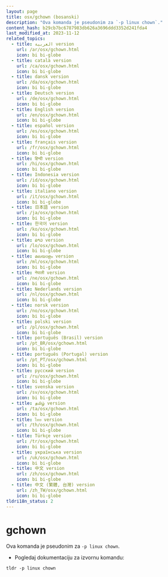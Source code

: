 ```yaml
---
layout: page
title: osx/gchown (bosanski)
description: "Ova komanda je pseudonim za `-p linux chown`."
content_hash: b29cb7bc6787983db626a3696ddd3352d241fda4
last_modified_at: 2023-11-12
related_topics:
  - title: العربية version
    url: /ar/osx/gchown.html
    icon: bi bi-globe
  - title: català version
    url: /ca/osx/gchown.html
    icon: bi bi-globe
  - title: dansk version
    url: /da/osx/gchown.html
    icon: bi bi-globe
  - title: Deutsch version
    url: /de/osx/gchown.html
    icon: bi bi-globe
  - title: English version
    url: /en/osx/gchown.html
    icon: bi bi-globe
  - title: español version
    url: /es/osx/gchown.html
    icon: bi bi-globe
  - title: français version
    url: /fr/osx/gchown.html
    icon: bi bi-globe
  - title: हिन्दी version
    url: /hi/osx/gchown.html
    icon: bi bi-globe
  - title: Indonesia version
    url: /id/osx/gchown.html
    icon: bi bi-globe
  - title: italiano version
    url: /it/osx/gchown.html
    icon: bi bi-globe
  - title: 日本語 version
    url: /ja/osx/gchown.html
    icon: bi bi-globe
  - title: 한국어 version
    url: /ko/osx/gchown.html
    icon: bi bi-globe
  - title: ລາວ version
    url: /lo/osx/gchown.html
    icon: bi bi-globe
  - title: മലയാളം version
    url: /ml/osx/gchown.html
    icon: bi bi-globe
  - title: नेपाली version
    url: /ne/osx/gchown.html
    icon: bi bi-globe
  - title: Nederlands version
    url: /nl/osx/gchown.html
    icon: bi bi-globe
  - title: norsk version
    url: /no/osx/gchown.html
    icon: bi bi-globe
  - title: polski version
    url: /pl/osx/gchown.html
    icon: bi bi-globe
  - title: português (Brasil) version
    url: /pt_BR/osx/gchown.html
    icon: bi bi-globe
  - title: português (Portugal) version
    url: /pt_PT/osx/gchown.html
    icon: bi bi-globe
  - title: русский version
    url: /ru/osx/gchown.html
    icon: bi bi-globe
  - title: svenska version
    url: /sv/osx/gchown.html
    icon: bi bi-globe
  - title: தமிழ் version
    url: /ta/osx/gchown.html
    icon: bi bi-globe
  - title: ไทย version
    url: /th/osx/gchown.html
    icon: bi bi-globe
  - title: Türkçe version
    url: /tr/osx/gchown.html
    icon: bi bi-globe
  - title: українська version
    url: /uk/osx/gchown.html
    icon: bi bi-globe
  - title: 中文 version
    url: /zh/osx/gchown.html
    icon: bi bi-globe
  - title: 中文 (繁體, 台灣) version
    url: /zh_TW/osx/gchown.html
    icon: bi bi-globe
tldri18n_status: 2
---
```

# gchown

Ova komanda je pseudonim za `-p linux chown`.

- Pogledaj dokumentaciju za izvornu komandu:

`tldr -p linux chown`
